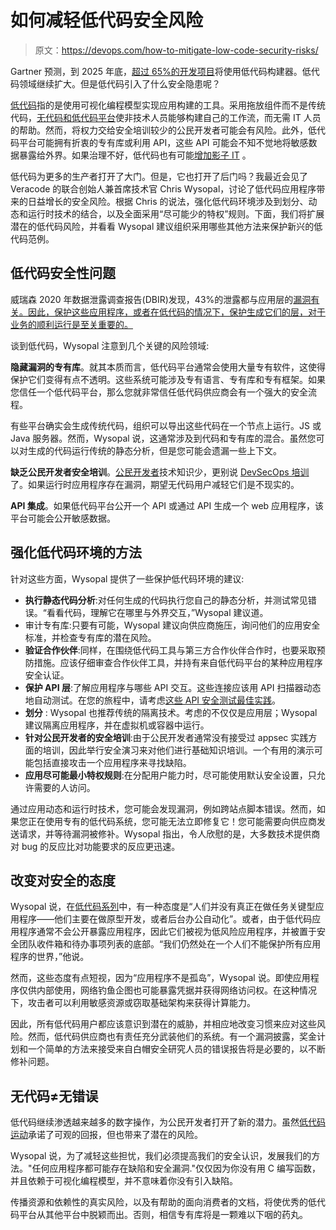 # 如何减轻低代码安全风险

> 原文：<https://devops.com/how-to-mitigate-low-code-security-risks/>

Gartner 预测，到 2025 年底，[超过 65%的开发项目](https://www.prnewswire.com/in/news-releases/low-code-is-the-future-outsystems-named-a-leader-in-the-2019-gartner-magic-quadrant-for-enterprise-low-code-application-platforms-868871260.html)将使用低代码构建器。低代码领域继续扩大。但是低代码引入了什么安全隐患呢？

[低代码](https://devops.com/low-code-to-become-commonplace-in-2021/)指的是使用可视化编程模型实现应用构建的工具。采用拖放组件而不是传统代码，[无代码和低代码平台](https://devops.com/demystifying-the-low-code-category/)使非技术人员能够构建自己的工作流，而无需 IT 人员的帮助。然而，将权力交给安全培训较少的公民开发者可能会有风险。此外，低代码平台可能拥有折衷的专有库或利用 API，这些 API 可能会不知不觉地将敏感数据暴露给外界。如果治理不好，低代码也有可能[增加影子 IT](https://devops.com/5-steps-to-avoid-shadow-it-around-low-code/) 。

低代码为更多的生产者打开了大门。但是，它也打开了后门吗？我最近会见了 Veracode 的联合创始人兼首席技术官 Chris Wysopal，讨论了低代码应用程序带来的日益增长的安全风险。根据 Chris 的说法，强化低代码环境涉及到划分、动态和运行时技术的结合，以及全面采用“尽可能少的特权”规则。下面，我们将扩展潜在的低代码风险，并看看 Wysopal 建议组织采用哪些其他方法来保护新兴的低代码范例。

## 低代码安全性问题

威瑞森 2020 年数据泄露调查报告(DBIR)发现，43%的泄露都与应用层的[漏洞有关。因此，保护这些应用程序，或者在低代码的情况下，保护生成它们的层，对于业务的顺利运行是至关重要的。](https://securityboulevard.com/2020/05/43-of-data-breaches-connected-to-application-vulnerabilities-assessing-the-appsec-implications/)

谈到低代码，Wysopal 注意到几个关键的风险领域:

**隐藏漏洞的专有库**。就其本质而言，低代码平台通常会使用大量专有软件，这使得保护它们变得有点不透明。这些系统可能涉及专有语言、专有库和专有框架。如果您信任一个低代码平台，那么您就非常信任低代码供应商会有一个强大的安全流程。

有些平台确实会生成传统代码，组织可以导出这些代码在一个节点上运行。JS 或 Java 服务器。然而，Wysopal 说，这通常涉及到代码和专有库的混合。虽然您可以对生成的代码运行传统的静态分析，但是您可能会遗漏一些上下文。

**缺乏公民开发者安全培训**。[公民开发者](https://devops.com/how-to-foster-a-culture-of-citizen-developers/)技术知识少，更别说 [DevSecOps 培训](https://devops.com/6-traits-that-define-devsecops/)了。如果运行时应用程序存在漏洞，期望无代码用户减轻它们是不现实的。

**API 集成**。如果低代码平台公开一个 API 或通过 API 生成一个 web 应用程序，该平台可能会公开敏感数据。

## 强化低代码环境的方法

针对这些方面，Wysopal 提供了一些保护低代码环境的建议:

*   **执行静态代码分析**:对任何生成的代码执行您自己的静态分析，并测试常见错误。“看看代码，理解它在哪里与外界交互，”Wysopal 建议道。
*   审计专有库:只要有可能，Wysopal 建议向供应商施压，询问他们的应用安全标准，并检查专有库的潜在风险。
*   **验证合作伙伴**:同样，在围绕低代码工具与第三方合作伙伴合作时，也要采取预防措施。应该仔细审查合作伙伴工具，并持有来自低代码平台的某种应用程序安全认证。
*   **保护 API 层**:了解应用程序与哪些 API 交互。这些连接应该用 API 扫描器动态地自动测试。在您的旅程中，请考虑[这些 API 安全测试最佳实践](https://devops.com/tips-to-strengthen-api-security/)。
*   **划分** : Wysopal 也推荐传统的隔离技术。考虑的不仅仅是应用层；Wysopal 建议隔离应用程序，并在虚拟机或容器中运行。
*   **针对公民开发者的安全培训**:由于公民开发者通常没有接受过 appsec 实践方面的培训，因此举行安全演习来对他们进行基础知识培训。一个有用的演示可能包括直接攻击一个应用程序来寻找缺陷。
*   **应用尽可能最小特权规则**:在分配用户能力时，尽可能使用默认安全设置，只允许需要的人访问。

通过应用动态和运行时技术，您可能会发现漏洞，例如跨站点脚本错误。然而，如果您正在使用专有的低代码系统，您可能无法立即修复它！您可能需要向供应商发送请求，并等待漏洞被修补。Wysopal 指出，令人欣慰的是，大多数技术提供商对 bug 的反应比对功能要求的反应更迅速。

## 改变对安全的态度

Wysopal 说，在[低代码系列](https://devops.com/help-us-low-code-youre-our-only-hope/)中，有一种态度是“人们并没有真正在做任务关键型应用程序——他们主要在做原型开发，或者后台办公自动化”。或者，由于低代码应用程序通常不会公开暴露应用程序，因此它们被视为低风险应用程序，并被置于安全团队收件箱和待办事项列表的底部。“我们仍然处在一个人们不能保护所有应用程序的世界，”他说。

然而，这些态度有点短视，因为“应用程序不是孤岛”，Wysopal 说。即使应用程序仅供内部使用，网络钓鱼企图也可能暴露凭据并获得网络访问权。在这种情况下，攻击者可以利用敏感资源或窃取基础架构来获得计算能力。

因此，所有低代码用户都应该意识到潜在的威胁，并相应地改变习惯来应对这些风险。然而，低代码供应商也有责任充分武装他们的系统。有一个漏洞披露，奖金计划和一个简单的方法来接受来自白帽安全研究人员的错误报告将是必要的，以不断修补问题。

## 无代码≠无错误

低代码继续渗透越来越多的数字操作，为公民开发者打开了新的潜力。虽然[低代码运动](https://devops.com/7-forces-driving-the-low-code-movement/)承诺了可观的回报，但也带来了潜在的风险。

Wysopal 说，为了减轻这些担忧，我们必须提高我们的安全认识，发展我们的方法。"任何应用程序都可能存在缺陷和安全漏洞."仅仅因为你没有用 C 编写函数，并且依赖于可视化编程模型，并不意味着你没有引入缺陷。

传播资源和依赖性的真实风险，以及有帮助的面向消费者的文档，将使优秀的低代码平台从其他平台中脱颖而出。否则，相信专有库将是一颗难以下咽的药丸。